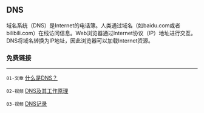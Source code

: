 ## DNS

域名系统（DNS）是Internet的电话簿。人类通过域名（如baidu.com或者bilibili.com）在线访问信息。Web浏览器通过Internet协议（IP）地址进行交互。DNS将域名转换为IP地址，因此浏览器可以加载Internet资源。

### 免费链接
***
`01-文章` [什么是DNS？](https://www.cloudflare.com/zh-cn/learning/dns/what-is-dns/) 

`02-视频` [DNS及其工作原理](https://www.youtube.com/watch?v=Wj0od2ag5sk) 

`03-视频` [DNS记录](https://www.youtube.com/watch?v=7lxgpKh_fRY) 
